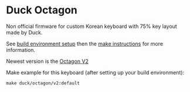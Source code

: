 # Duck Octagon

Non official firmware for custom Korean keyboard with 75% key layout made by Duck.

See [build environment setup](https://docs.qmk.fm/build_environment_setup.html) then the [make instructions](https://docs.qmk.fm/make_instructions.html) for more information.

Newest version is the [Octagon V2](http://duck0113.tistory.com/127)

Make example for this keyboard (after setting up your build environment):

    make duck/octagon/v2:default
